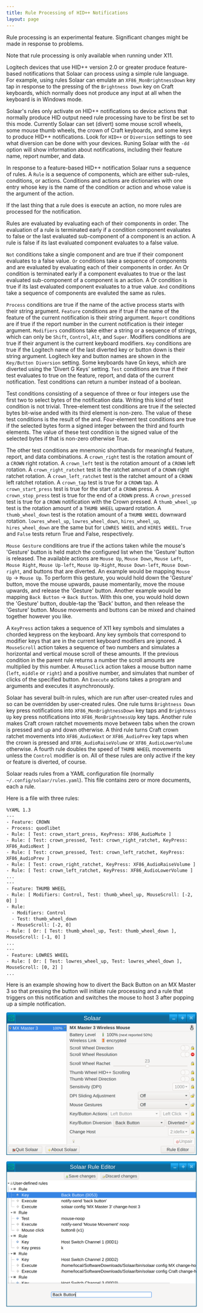 ```yaml
---
title: Rule Processing of HID++ Notifications
layout: page
---
```


Rule processing is an experimental feature.  Significant changes might be made in response to problems.

Note that rule processing is only available when running under X11.

Logitech devices that use HID++ version 2.0 or greater produce feature-based
notifications that Solaar can process using a simple rule language.  For
example, using rules Solaar can emulate an `XF86_MonBrightnessDown` key tap
in response to the pressing of the `Brightness Down` key on Craft keyboards,
which normally does not produce any input at all when the keyboard is in
Windows mode.

Solaar's rules only activate on HID++ notifications so device actions that
normally produce HID output need rule processing have to be first be set to
this mode.  Currently Solaar can set (divert) some mouse scroll wheels, some
mouse thumb wheels, the crown of Craft keyboards, and some keys to produce
HID++ notifications.  Look for `HID++` or `Diversion` settings to see what
diversion can be done with your devices.  Runing Solaar with the `-dd`
option will show information about notifications, including their feature
name, report number, and data.

In response to a feature-based HID++ notification Solaar runs a sequence of
rules.  A `Rule` is a sequence of components, which are either sub-rules,
conditions, or actions.  Conditions and actions are dictionaries with one
entry whose key is the name of the condition or action and whose value is
the argument of the action.

If the last thing that a rule does is execute an action, no more rules are
processed for the notification.

Rules are evaluated by evaluating each of their components in order.  The
evaluation of a rule is terminated early if a condition component evaluates
to false or the last evaluated sub-component of a component is an action.  A
rule is false if its last evaluated component evaluates to a false value.

`Not` conditions take a single component and are true if their component
evaluates to a false value.
`Or` conditions take a sequence of components and are evaluated by
evaluating each of their components in order.
An Or condition is terminated early if a component evaluates to true or the
last evaluated sub-component of a component is an action.
A Or condition is true if its last evaluated component evaluates to a true
value.  `And` conditions take a sequence of components are evaluted the same
as rules.

`Process` conditions are true if the name of the active process starts with
their string argument.
`Feature` conditions are if true if the name of the feature of the current
notification is their string argument.
`Report` conditions are if true if the report number in the current
notification is their integer argument.
`Modifiers` conditions take either a string or a sequence of strings, which
can only be `Shift`, `Control`, `Alt`, and `Super`.
Modifiers conditions are true if their argument is the current keyboard
modifiers.
`Key` conditions are true if the Logitech name of the last diverted key or button down is their
string argument.  Logitech key and button names are shown in the `Key/Button Diversion`
setting.  Some keyboards have Gn keys, which are diverted using the 'Divert G Keys' setting.
`Test` conditions are true if their test evaluates to true on the feature,
report, and data of the current notification.
Test conditions can return a number instead of a boolean.

Test conditions consisting of a sequence of three or four integers use the first
two to select bytes of the notification data.
Writing this kind of test condition is not trivial.
Three-element test conditions are true if the selected bytes bit-wise anded
with its third element is non-zero.
The value of these test conditions is the result of the and.
Four-element test conditions are true if the selected bytes form a signed
integer between the third and fourth elements.
The value of these test condition is the signed value of the selected bytes
if that is non-zero otherwise True.

The other test conditions are mnemonic shorthands for meaningful feature,
report, and data combinations.
A `crown_right` test is the rotation amount of a `CROWN` right rotation.
A `crown_left` test is the rotation amount of a `CROWN` left rotation.
A `crown_right_ratchet` test is the ratchet amount of a `CROWN` right ratchet rotation.
A `crown_left_ratchet` test is the ratchet amount of a `CROWN` left ratchet rotation.
A `crown_tap` test is true for a `CROWN` tap.
A `crown_start_press` test is true for the start of a `CROWN` press.
A `crown_stop_press` test is true for the end of a `CROWN` press.
A `crown_pressed` test is true for a `CROWN` notification with the Crown pressed.
A `thumb_wheel_up` test is the rotation amount of a `THUMB WHEEL` upward rotation.
A `thumb_wheel_down` test is the rotation amount of a `THUMB WHEEL` downward rotation.
`lowres_wheel_up`, `lowres_wheel_down`, `hires_wheel_up`, `hires_wheel_down` are the
same but for `LOWRES WHEEL` and `HIRES WHEEL`.
`True` and `False` tests return True and False, respectively.

`Mouse Gesture` conditions are true if the actions taken while the mouse's 'Gesture' button is held match the configured list when the 'Gesture' button is released.
The available actions are `Mouse Up`, `Mouse Down`, `Mouse Left`, `Mouse Right`, `Mouse Up-left`, `Mouse Up-Right`, `Mouse Down-left`, `Mouse Down-right`, and buttons that are diverted.
An example would be mapping `Mouse Up` -> `Mouse Up`. To perform this gesture, you would hold down the 'Gesture' button, move the mouse upwards, pause momentarily, move the mouse upwards, and release the 'Gesture' button.
Another example would be mapping `Back Button` -> `Back Button`. With this one, you would hold down the 'Gesture' button, double-tap the 'Back' button, and then release the 'Gesture' button.
Mouse movements and buttons can be mixed and chained together however you like.

A `KeyPress` action takes a sequence of X11 key symbols and simulates a chorded keypress on the keyboard.
Any key symbols that correspond to modifier keys that are in the current keyboard modifiers are ignored.
A `MouseScroll` action takes a sequence of two numbers and simulates a horizontal and vertical mouse scroll of these amounts.
If the previous condition in the parent rule returns a number the scroll amounts are multiplied by this number.
A `MouseClick` action takes a mouse button name (`left`, `middle` or `right`) and a positive number, and simulates that number of clicks of the specified button.
An `Execute` actions takes a program and arguments and executes it asynchronously.

Solaar has several built-in rules, which are run after user-created rules and so can be overridden by user-created rules.
One rule turns
`Brightness Down` key press notifications into `XF86_MonBrightnessDown` key taps
and `Brightness Up` key press notifications into `XF86_MonBrightnessUp` key taps.
Another rule makes Craft crown ratchet movements move between tabs when the crown is pressed
and up and down otherwise.
A third rule turns Craft crown ratchet movements into `XF86_AudioNext` or `XF86_AudioPrev` key taps when the crown is pressed and `XF86_AudioRaiseVolume` or `XF86_AudioLowerVolume` otherwise.
A fourth rule doubles the speed of `THUMB WHEEL` movements unless the `Control` modifier is on.
All of these rules are only active if the key or feature is diverted, of course.

Solaar reads rules from a YAML configuration file (normally `~/.config/solaar/rules.yaml`).
This file contains zero or more documents, each a rule.

Here is a file with three rules:

```
%YAML 1.3
---
- Feature: CROWN
- Process: quodlibet
- Rule: [ Test: crown_start_press, KeyPress: XF86_AudioMute ]
- Rule: [ Test: crown_pressed, Test: crown_right_ratchet, KeyPress: XF86_AudioNext ]
- Rule: [ Test: crown_pressed, Test: crown_left_ratchet, KeyPress: XF86_AudioPrev ]
- Rule: [ Test: crown_right_ratchet, KeyPress: XF86_AudioRaiseVolume ]
- Rule: [ Test: crown_left_ratchet, KeyPress: XF86_AudioLowerVolume ]
...
---
- Feature: THUMB WHEEL
- Rule: [ Modifiers: Control, Test: thumb_wheel_up, MouseScroll: [-2, 0] ]
- Rule:
  - Modifiers: Control
  - Test: thumb_wheel_down
  - MouseScroll: [-2, 0]
- Rule: [ Or: [ Test: thumb_wheel_up, Test: thumb_wheel_down ], MouseScroll: [-1, 0] ]
...
---
- Feature: LOWRES WHEEL
- Rule: [ Or: [ Test: lowres_wheel_up, Test: lowres_wheel_down ], MouseScroll: [0, 2] ]
...
```

Here is an example showing how to divert the Back Button on an MX Master 3 so that pressing
the button will initiate rule processing and a rule that triggers on this notification and
switches the mouse to host 3 after popping up a simple notification.

![Solaar-divert-back](Solaar-main-window-back-divert.png)

![Solaar-rule-back-host](Solaar-rule-editor.png)
